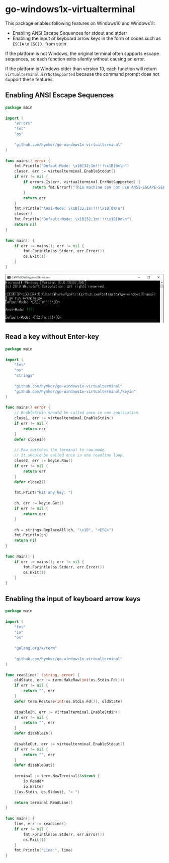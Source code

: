 go-windows1x-virtualterminal
=============================

This package enables following features on Windows10 and Windows11:

- Enabling ANSI Escape Sequences for stdout and stderr
- Enabling the input of keyboard arrow keys in the form of codes such as `ESC[A` to `ESC[D.` from stdin

If the platform is not Windows, the original terminal often supports escape sequences, so each function exits silently without causing an error.

If the platform is Windows older than version 10, each function will return `virtualterminal.ErrNotSupported` because the command prompt does not support these features.

Enabling ANSI Escape Sequences
------------------------------

```examples/example.go
package main

import (
    "errors"
    "fmt"
    "os"

    "github.com/hymkor/go-windows1x-virtualterminal"
)

func mains() error {
    fmt.Println("Defaut-Mode: \x1B[32;1m!!!!\x1B[0m\n")
    closer, err := virtualterminal.EnableStdout()
    if err != nil {
        if errors.Is(err, virtualterminal.ErrNotSupported) {
            return fmt.Errorf("This machine can not use ANSI-ESCAPE-SEQUENCE: %w", err)
        }
        return err
    }
    fmt.Println("Ansi-Mode: \x1B[32;1m!!!!\x1B[0m\n")
    closer()
    fmt.Println("Default-Mode: \x1B[32;1m!!!!\x1B[0m\n")
    return nil
}

func main() {
    if err := mains(); err != nil {
        fmt.Fprintln(os.Stderr, err.Error())
        os.Exit(1)
    }
}
```

![example.png](examples/example.png)

Read a key without Enter-key
---------------------------

```keyin/example.go
package main

import (
    "fmt"
    "os"
    "strings"

    "github.com/hymkor/go-windows1x-virtualterminal"
    "github.com/hymkor/go-windows1x-virtualterminal/keyin"
)

func mains() error {
    // EnableStdin should be called once in one application.
    close1, err := virtualterminal.EnableStdin()
    if err != nil {
        return err
    }
    defer close1()

    // Raw switches the terminal to raw-mode.
    // It should be called once in one readline loop.
    close2, err := keyin.Raw()
    if err != nil {
        return err
    }
    defer close2()

    fmt.Print("Hit any key: ")

    ch, err := keyin.Get()
    if err != nil {
        return err
    }

    ch = strings.ReplaceAll(ch, "\x1B", "<ESC>")
    fmt.Println(ch)
    return nil
}

func main() {
    if err := mains(); err != nil {
        fmt.Fprintln(os.Stderr, err.Error())
        os.Exit(1)
    }
}
```

Enabling the input of keyboard arrow keys
------------------------------------------

```examples/example2.go
package main

import (
    "fmt"
    "io"
    "os"

    "golang.org/x/term"

    "github.com/hymkor/go-windows1x-virtualterminal"
)

func readLine() (string, error) {
    oldState, err := term.MakeRaw(int(os.Stdin.Fd()))
    if err != nil {
        return "", err
    }
    defer term.Restore(int(os.Stdin.Fd()), oldState)

    disableIn, err := virtualterminal.EnableStdin()
    if err != nil {
        return "", err
    }
    defer disableIn()

    disableOut, err := virtualterminal.EnableStdout()
    if err != nil {
        return "", err
    }
    defer disableOut()

    terminal := term.NewTerminal(&struct {
        io.Reader
        io.Writer
    }{os.Stdin, os.Stdout}, "> ")

    return terminal.ReadLine()
}

func main() {
    line, err := readLine()
    if err != nil {
        fmt.Fprintln(os.Stderr, err.Error())
        os.Exit(1)
    }
    fmt.Println("Line:", line)
}
```
